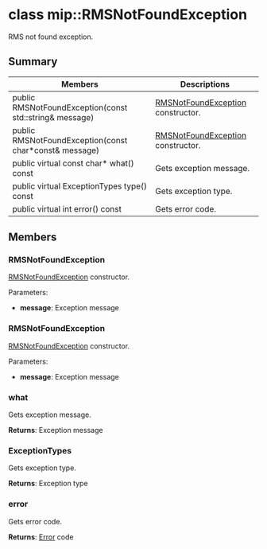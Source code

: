 # class mip::RMSNotFoundException 
RMS not found exception.
  
## Summary
 Members                        | Descriptions                                
--------------------------------|---------------------------------------------
 public RMSNotFoundException(const std::string& message)  |  [RMSNotFoundException](class_mip_rmsnotfoundexception.md) constructor.
 public RMSNotFoundException(const char*const& message)  |  [RMSNotFoundException](class_mip_rmsnotfoundexception.md) constructor.
 public virtual const char* what() const  |  Gets exception message.
 public virtual ExceptionTypes type() const  |  Gets exception type.
 public virtual int error() const  |  Gets error code.
  
## Members
  
### RMSNotFoundException
[RMSNotFoundException](class_mip_rmsnotfoundexception.md) constructor.

Parameters:  
* **message**: Exception message


  
### RMSNotFoundException
[RMSNotFoundException](class_mip_rmsnotfoundexception.md) constructor.

Parameters:  
* **message**: Exception message


  
### what
Gets exception message.

  
**Returns**: Exception message
  
### ExceptionTypes
Gets exception type.

  
**Returns**: Exception type
  
### error
Gets error code.

  
**Returns**: [Error](class_mip_error.md) code